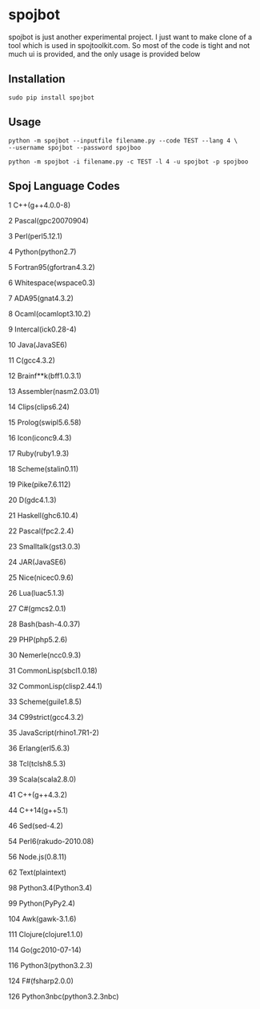 spojbot
=======

spojbot is just another experimental project.
I just want to make clone of a tool which is
used in spojtoolkit.com.
So most of the code is tight and not much ui
is provided, and the only usage is provided
below

Installation
------------
    sudo pip install spojbot

Usage
-----

    python -m spojbot --inputfile filename.py --code TEST --lang 4 \
    --username spojbot --password spojboo

    python -m spojbot -i filename.py -c TEST -l 4 -u spojbot -p spojboo

Spoj Language Codes
-------------------
1   C++(g++4.0.0-8)

2   Pascal(gpc20070904)

3   Perl(perl5.12.1)

4   Python(python2.7)

5   Fortran95(gfortran4.3.2)

6   Whitespace(wspace0.3)

7   ADA95(gnat4.3.2)

8   Ocaml(ocamlopt3.10.2)

9   Intercal(ick0.28-4)

10  Java(JavaSE6)

11  C(gcc4.3.2)

12  Brainf**k(bff1.0.3.1)

13  Assembler(nasm2.03.01)

14  Clips(clips6.24)

15  Prolog(swipl5.6.58)

16  Icon(iconc9.4.3)

17  Ruby(ruby1.9.3)

18  Scheme(stalin0.11)

19  Pike(pike7.6.112)

20  D(gdc4.1.3)

21  Haskell(ghc6.10.4)

22  Pascal(fpc2.2.4)

23  Smalltalk(gst3.0.3)

24  JAR(JavaSE6)

25  Nice(nicec0.9.6)

26  Lua(luac5.1.3)

27  C#(gmcs2.0.1)

28  Bash(bash-4.0.37)

29  PHP(php5.2.6)

30  Nemerle(ncc0.9.3)

31  CommonLisp(sbcl1.0.18)

32  CommonLisp(clisp2.44.1)

33  Scheme(guile1.8.5)

34  C99strict(gcc4.3.2)

35  JavaScript(rhino1.7R1-2)

36  Erlang(erl5.6.3)

38  Tcl(tclsh8.5.3)

39  Scala(scala2.8.0)

41  C++(g++4.3.2)

44  C++14(g++5.1)

46  Sed(sed-4.2)

54  Perl6(rakudo-2010.08)

56  Node.js(0.8.11)

62  Text(plaintext)

98  Python3.4(Python3.4)

99  Python(PyPy2.4)

104 Awk(gawk-3.1.6)

111 Clojure(clojure1.1.0)

114 Go(gc2010-07-14)

116 Python3(python3.2.3)

124 F#(fsharp2.0.0)

126 Python3nbc(python3.2.3nbc)
